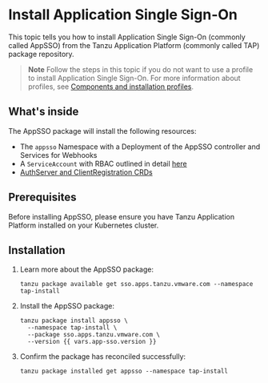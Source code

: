 # Install Application Single Sign-On

This topic tells you how to install Application Single Sign-On (commonly called AppSSO)
from the Tanzu Application Platform (commonly called TAP) package repository.

>**Note** Follow the steps in this topic if you do not want to use a profile to install Application Single Sign-On.
For more information about profiles, see [Components and installation profiles](../../about-package-profiles.hbs.md).

## What's inside

The AppSSO package will install the following resources:

* The `appsso` Namespace with a Deployment of the AppSSO controller and Services for Webhooks
* A `ServiceAccount` with RBAC outlined in detail [here](./rbac.md)
* [AuthServer and ClientRegistration CRDs](../crds/index.md)

## Prerequisites

Before installing AppSSO, please ensure you have Tanzu Application Platform installed on your Kubernetes cluster.

## Installation

1. Learn more about the AppSSO package:

   ```shell
   tanzu package available get sso.apps.tanzu.vmware.com --namespace tap-install
   ```

1. Install the AppSSO package:

   ```shell
   tanzu package install appsso \
     --namespace tap-install \
     --package sso.apps.tanzu.vmware.com \
     --version {{ vars.app-sso.version }}
   ```

1. Confirm the package has reconciled successfully:

   ```shell
   tanzu package installed get appsso --namespace tap-install
   ```
